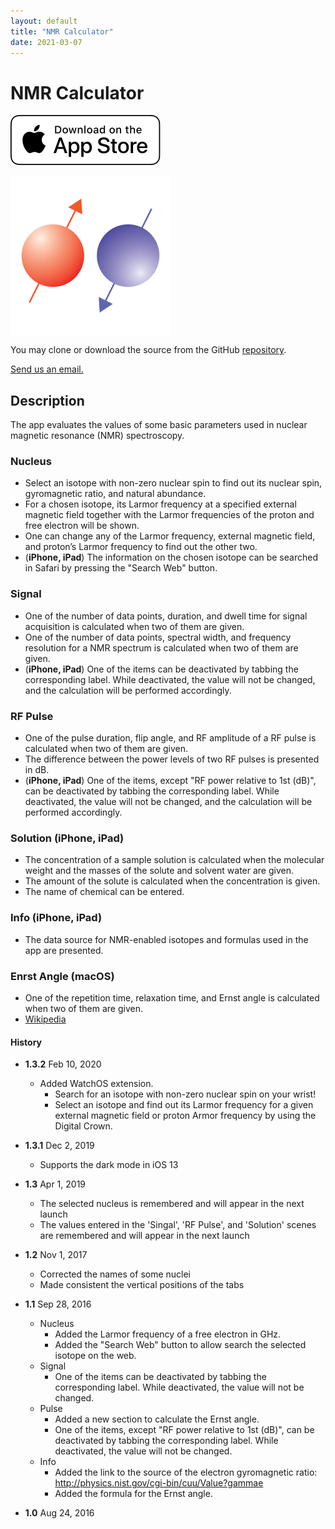 ```yaml
---
layout: default
title: "NMR Calculator"
date: 2021-03-07
---
```


# NMR Calculator

[<img src="./assets/images/App_Store_Badge.svg">](https://itunes.apple.com/us/app/nmr-calculator/id1146296877?mt=8)

<img src="./assets/images/NMRCalcIcon.png" alt="NMR Calculator Icon" width="256" align="center"/>

You may clone or download the source from the GitHub [repository](https://github.com/jaeseung16/NMRCalculator).

[Send us an email.](mailto:jaeseung@gmail.com?subject=RE:%20NMR%20Calculator%20Inquiry)

## Description

The app evaluates the values of some basic parameters used in nuclear magnetic resonance (NMR) spectroscopy.

### Nucleus
- Select an isotope with non-zero nuclear spin to find out its nuclear spin, gyromagnetic ratio, and natural abundance.
- For a chosen isotope, its Larmor frequency at a specified external magnetic field together with the Larmor frequencies of the proton and free electron will be shown.
- One can change any of the Larmor frequency, external magnetic field, and proton’s Larmor frequency to find out the other two.
- (**iPhone, iPad**) The information on the chosen isotope can be searched in Safari by pressing the "Search Web" button.

### Signal
- One of the number of data points, duration, and dwell time for signal acquisition is calculated when two of them are given.
- One of the number of data points, spectral width, and frequency resolution for a NMR spectrum is calculated when two of them are given.
- (**iPhone, iPad**) One of the items can be deactivated by tabbing the corresponding label. While deactivated, the value will not be changed, and the calculation will be performed accordingly.

### RF Pulse
- One of the pulse duration, flip angle, and RF amplitude of a RF pulse is calculated when two of them are given.
- The difference between the power levels of two RF pulses is presented in dB.
- (**iPhone, iPad**) One of the items, except "RF power relative to 1st (dB)", can be deactivated by tabbing the corresponding label. While deactivated, the value will not be changed, and the calculation will be performed accordingly.

### Solution (iPhone, iPad)
- The concentration of a sample solution is calculated when the molecular weight and the masses of the solute and solvent water are given.
- The amount of the solute is calculated when the concentration is given.
- The name of chemical can be entered.

### Info (iPhone, iPad)
- The data source for NMR-enabled isotopes and formulas used in the app are presented.

### Enrst Angle (macOS)
- One of the repetition time, relaxation time, and Ernst angle is calculated when two of them are given.
- [Wikipedia](https://en.wikipedia.org/wiki/Ernst_angle)

#### History

- **1.3.2** Feb 10, 2020
  - Added WatchOS extension.
    - Search for an isotope with non-zero nuclear spin on your wrist!
    - Select an isotope and find out its Larmor frequency for a given external magnetic field or proton Armor frequency by using the Digital Crown.

- **1.3.1** Dec 2, 2019
  - Supports the dark mode in iOS 13

- **1.3** Apr 1, 2019
  - The selected nucleus is remembered and will appear in the next launch
  - The values entered in the 'Singal', 'RF Pulse', and 'Solution' scenes are remembered and will appear in the next launch

- **1.2** Nov 1, 2017
  - Corrected the names of some nuclei
  - Made consistent the vertical positions of the tabs

- **1.1** Sep 28, 2016
  - Nucleus
    - Added the Larmor frequency of a free electron in GHz.
    - Added the "Search Web" button to allow search the selected isotope on the web.
  - Signal
    - One of the items can be deactivated by tabbing the corresponding label. While deactivated, the value will not be changed.
  - Pulse
    - Added a new section to calculate the Ernst angle.
    - One of the items, except "RF power relative to 1st (dB)", can be deactivated by tabbing the corresponding label. While deactivated, the value will not be changed.
  - Info
    - Added the link to the source of the electron gyromagnetic ratio: http://physics.nist.gov/cgi-bin/cuu/Value?gammae
    - Added the formula for the Ernst angle.

- **1.0** Aug 24, 2016
